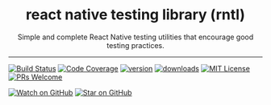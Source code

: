 <div align="center">
  <h1>react native testing library (rntl)</h1>
  <p>Simple and complete React Native testing utilities that encourage good testing practices.</p>
</div>

<hr />

[![Build Status](https://travis-ci.org/bcarroll22/rntl.svg?branch=master)](https://travis-ci.org/bcarroll22/rntl)
[![Code Coverage](https://img.shields.io/codecov/c/github/bcarroll22/rntl.svg?style=flat-square)](https://codecov.io/github/bcarroll22/rntl)
[![version](https://img.shields.io/npm/v/rntl.svg?style=flat-square)](https://www.npmjs.com/package/rntl) 
[![downloads](https://img.shields.io/npm/dm/rntl.svg?style=flat-square)](http://www.npmtrends.com/rntl)
[![MIT License](https://img.shields.io/npm/l/rntl.svg?style=flat-square)](https://github.com/bcarroll22/rntl/blob/master/LICENSE)
[![PRs Welcome](https://img.shields.io/badge/PRs-welcome-brightgreen.svg?style=flat-square)](http://makeapullrequest.com) 

[![Watch on GitHub](https://img.shields.io/github/watchers/bcarroll22/rntl.svg?style=social)](https://github.com/bcarroll22/rntl/watchers)
[![Star on GitHub](https://img.shields.io/github/stars/bcarroll22/rntl.svg?style=social)](https://github.com/bcarroll22/rntl/stargazers)
